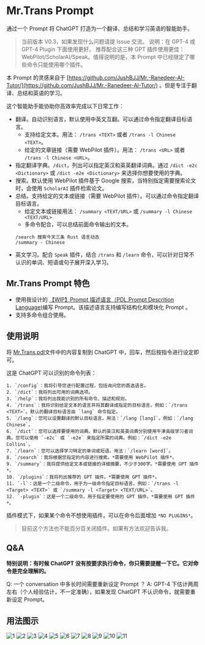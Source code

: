 # Mr.Trans Prompt

通过一个 Prompt 将 ChatGPT 打造为一个翻译、总结和学习英语的智能助手。

> 当前版本 V0.3，如果发现什么问题请提 Issue 交流。
> 说明：在 GPT-4 或 GPT-4 Plugin 下面使用更好。
> 推荐配合这三种 GPT 插件使用更佳： WebPilot/ScholarAI/Speak。值得说明的是，本 Prompt 中已经限定了哪些命令只能使用哪个插件。

本 Prompt 的灵感来自于 [https://github.com/JushBJJ/Mr.-Ranedeer-AI-Tutor/](https://github.com/JushBJJ/Mr.-Ranedeer-AI-Tutor/) 。但是专注于翻译、总结和英语的学习。

这个智能助手能协助你高效率完成以下日常工作：
- 翻译。自动识别语言，默认使用中英文互翻。可以通过命令指定翻译目标语言。
    - 支持给定文本。用法： `/trans <TEXT>` 或者 `/trans -l Chinese <TEXT>`。
    - 给定的文章链接（需要 WebPilot 插件）。用法： `/trans <URL>` 或者 `/trans -l Chinese <URL>`。
- 指定翻译字典。`/dict`，列出可以指定英汉和英英翻译词典。通过 `/dict -e2c <Dictionary>` 或 `/dict -e2e <Dictionary>` 来选择你想要使用的字典。
- 搜索。默认使用 WebPilot 插件基于 Google 搜索，当特别指定需要搜索论文时，会使用 `ScholarAI` 插件检索论文。
- 总结。支持给定的文本或链接（需要 WebPilot 插件）。可以通过命令指定翻译目标语言。
    - 给定文本或链接用法： `/summary <TEXT/URL>` 或 `/summary -l Chinese <TEXT/URL>`
    - 多命令配合，可以总结前面命令输出的文本。
    ```
    /search 搜索今天三条 Rust 语言动态
    /summary - Chinese
    ```
- 英文学习。配合 `Speak` 插件，结合 `/trans` 和 `/learn` 命令，可以针对日常不认识的单词、短语或句子展开深入学习。

## Mr.Trans Prompt 特色

- 使用我设计的 [【WIP】Prompt 描述语言（PDL,Prompt Descrition Language)](https://github.com/ZhangHanDong/prompt-description-language)编写 Prompt。该描述语言支持编写结构化和模块化 Prompt 。
- 支持多命令组合使用。

## 使用说明

将 [Mr.Trans.pdl](./Mr.Trans.pdl)文件中的内容复制到 ChatGPT 中，回车，然后按指令进行设定即可。

这是 ChatGPT 可以识别的命令列表：

```
1. `/config`：我将引导您进行配置过程，包括询问您的首选语言。
2. `/dict`：我将列出可用的词典选项。
3. `/help`：我将列出我能识别的所有命令、描述和规则。
4. `/trans`：我将识别给定文本的语言并将其翻译成指定的目标语言。例如：`/trans <TEXT>`。默认的翻译目标语言由 `lang` 命令指定。
5. `/lang`：您可以设置翻译的默认目标语言。用法：`/lang [lang]`。例如：`/lang Chinese`。
6. `/dict`：您可以选择要使用的词典。默认的英汉和英英词典分别使用牛津高级学习者词典。您可以使用 `-e2c` 或 `-e2e` 来指定所需的词典。例如：`/dict -e2e Collins`。
7. `/learn`：您可以选择学习特定的单词或短语。用法：`/learn [word]`。
8. `/search`：我将根据您指定的内容进行搜索。*需要使用 WebPilot 插件*。
9. `/summary`：我将提供给定文本或链接的详细摘要，不少于300字。*需要使用 GPT 插件*。
10. `/plugins`：我将列出推荐的 GPT 插件。*需要使用 GPT 插件*。
11. `-l`：这是一个二级命令，用于为一级命令指定目标语言。例如：`/trans -l <Target> <TEXT>` 或 `/summary -l <Target> <TEXT/URL>`。
12. `-plugin`：这是一个二级命令，用于指定要使用的 GPT 插件。*需要使用 GPT 插件*。
```

插件模式下，如果某个命令不想使用插件，可以在命令后面增加 `*NO PLUGINS*`。

> 目前这个方法也不能百分百关闭插件。如果有方法欢迎告诉我。

## Q&A

**特别说明：有时候 ChatGPT 没有按要求执行命令，你只需要提醒一下它。它对命令是完全理解的。**

Q: 一个 conversation 中多长时间需要重新设定 Prompt ？
A: GPT-4 下估计两周左右（个人经验估计，不一定准确），如果发现 ChatGPT 不认识命令，就需要重新设定 Prompt。


## 用法图示

![1](./images/1.png)
![2](./images/2.png)
![3](./images/3.png)
![4](./images/4.png)
![5](./images/5.png)
![6](./images/6.png)
![7](./images/7.png)
![8](./images/8.png)
![9](./images/9.png)
![10](./images/10.png)
![11](./images/11.png)
